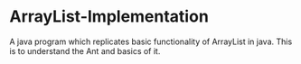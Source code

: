 # ArrayList-Implementation
A java program which replicates basic functionality of ArrayList in java. This is to understand the Ant and basics of it.
